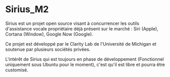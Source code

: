 # Sirius_M2

Sirius est un projet open source visant à concurrencer les outils d'assistance vocale propriétaire déjà présent sur le marché : Siri (Apple), Cortana (Window), Google Now (Google).

Ce projet est développé par le Clarity Lab de l'Université de Michigan et soutenue par plusieurs sociétés privées.

L'intérêt de Sirius qui est toujours en phase de développement (Fonctionnel uniquement sous Ubuntu pour le moment), c'est qu'il est libre et pourra être customisé.